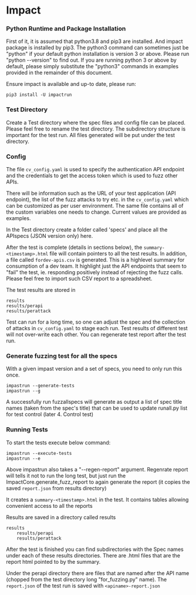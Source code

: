 


# Impact

### Python Runtime and Package Installation
First of it, it is assumed that python3.8 and pip3 are installed. And
impact package is installed by pip3. The python3 command can sometimes
just be "python" if your default python installation is version 3 or above.
Please run "python --version" to find out. If you are running python 3 or above
by default, please simply substitute the "python3" commands in examples provided
in the remainder of this document.

Ensure impact is available and up-to date, please run:

    pip3 install -U impactrun

### Test Directory
Create a Test directory where the spec files and config file can be placed.
Please feel free to rename the test directory. The subdirectory structure is
important for the test run. All files generated will be put under the test directory.

### Config
The file `cv_config.yaml` is used to specify the authentication API endpoint and
the credentials to get the access token which is used to fuzz other APIs.

There will be information such as the URL of your test application (API endpoint),
the list of the fuzz attacks to try etc. in the `cv_config.yaml` which can be customized
as per user environment. The same file contains all of the custom variables one needs
to change. Current values are provided as examples.

In the Test directory create a folder called 'specs' and place all the APIspecs (JSON
version only) here.

After the test is complete (details in sections below), the `summary-<timestamp>.html`
file will contain pointers to all the test results. In addition, a file called
`fordev-apis.csv` is generated. This is a highlevel summary for consumption of a
dev team. It highlight just the API endpoints that seem to "fail" the test, ie.
responding positively instead of rejecting the fuzz calls. Please feel free to
import such CSV report to a spreadsheet.

The test results are stored in

    results
    results/perapi
    results/perattack

Test can run for a long time, so one can adjust the spec and the
collection of attacks in `cv_config.yaml` to stage each run. Test results
of different test will not over-write each other. You can regenerate
test report after the test run.

### Generate fuzzing test for all the specs

With a given impast version and a set of specs, you need to only run
this once.

    impastrun --generate-tests
    impastrun --g

A successfully run fuzzallspecs will generate as output a list of spec
title names (taken from the spec's title) that can be used to update runall.py
list for test control (later 4. Control test)

### Running Tests

To start the tests execute below command:

    impastrun --execute-tests
    impastrun --e

Above impastrun also takes a "--regen-report" argument. Regenrate report will tells it not to
run the long test, but just run the ImpactCore.generate_fuzz_report to
again generate the report (it copies the saved `report.json` from results
directory)

It creates a `summary-<timestamp>.html` in the test. It contains tables allowing convenient
access to all the reports

Results are saved in a directory called results

    results
        results/perapi
        results/perattack

After the test is finished you can find subdirectories with the Spec names under
each of these results directories.
There are .html files that are the report html pointed to by the summary.

Under the perapi directory there are files that are named after the API
name (chopped from the test directory long "for_fuzzing.py" name). The
`report.json` of the test run is saved with `<apiname>-report.json`